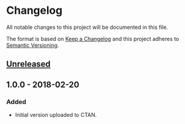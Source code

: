 # Changelog
All notable changes to this project will be documented in this file.

The format is based on [Keep a Changelog](http://keepachangelog.com/en/1.0.0/)
and this project adheres to [Semantic Versioning](http://semver.org/spec/v2.0.0.html).

## [Unreleased]

## 1.0.0 - 2018-02-20
### Added
- Initial version uploaded to CTAN.

[Unreleased]: https://git.logicalhacking.com/adbrucker/llncsconf/compare/v1.0.0...HEAD
[1.1.0]: https://git.logicalhacking.com/adbrucker/llncsconf/compare/v1.0.0...v1.1.0
